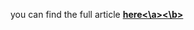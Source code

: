you can find the full article <b><a href='https://towardsdatascience.com/feature-importance-with-neural-network-346eb6205743'>here<\a><\b>
